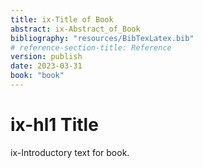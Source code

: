 ```yaml
---
title: ix-Title of Book 
abstract: ix-Abstract_of_Book 
bibliography: "resources/BibTexLatex.bib"
# reference-section-title: Reference
version: publish
date: 2023-03-31
book: "book"
---
```


# ix-hl1 Title
ix-Introductory text for book. 

